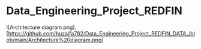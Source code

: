 # Data_Engineering_Project_REDFIN
![Architecture diagram.png].[https://github.com/huzaifa782/Data_Engineering_Project_REDFIN_DATA_/blob/main/Architecture%20diagram.png]
